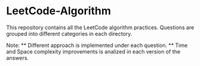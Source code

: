 # LeetCode-Algorithm

This repository contains all the LeetCode algorithm practices.
Questions are grouped into different categories in each directory.

Note:
** Different approach is implemented under each question.
** Time and Space complexity improvements is analized in each version of the answers.
